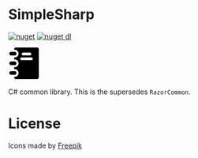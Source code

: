# SimpleSharp
[![nuget](https://img.shields.io/nuget/v/SimpleSharp.svg?logo=NuGet)](https://www.nuget.org/packages/SimpleSharp/)
[![nuget dl](https://img.shields.io/nuget/dt/SimpleSharp.svg?logo=NuGet)](https://www.nuget.org/packages/SimpleSharp/)

![Icon](https://github.com/Decimation/SimpleSharp/raw/master/icon64.png)

C# common library. This is the supersedes `RazorCommon`.

# License

Icons made by <a href="https://www.freepik.com/" title="Freepik">Freepik</a>
